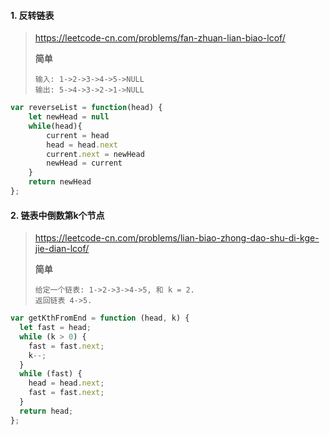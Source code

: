 #### 1. 反转链表

> https://leetcode-cn.com/problems/fan-zhuan-lian-biao-lcof/
>
> **简单**
>
> ```
> 输入: 1->2->3->4->5->NULL
> 输出: 5->4->3->2->1->NULL
> ```

```js
var reverseList = function(head) {
    let newHead = null
    while(head){
        current = head
        head = head.next
        current.next = newHead
        newHead = current
    }
    return newHead
};
```

#### 2. 链表中倒数第k个节点

> https://leetcode-cn.com/problems/lian-biao-zhong-dao-shu-di-kge-jie-dian-lcof/
>
> **简单**
>
> ```
> 给定一个链表: 1->2->3->4->5, 和 k = 2.
> 返回链表 4->5.
> ```

```js
var getKthFromEnd = function (head, k) {
  let fast = head;
  while (k > 0) {
    fast = fast.next;
    k--;
  }
  while (fast) {
    head = head.next;
    fast = fast.next;
  }
  return head;
};
```

